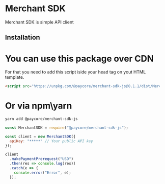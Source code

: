 # Merchant SDK

Merchant SDK is simple API client

## Installation

# You can use this package over CDN

For that you need to add this script iside your head tag on yout HTML template.

```html
<script src="https://unpkg.com/@paycore/merchant-sdk-js@0.1.1/dist/MerchantSDK.umd.min.js"></script>
```

# Or via npm\yarn

```bash
yarn add @paycore/merchant-sdk-js
```

```javascript
const MerchantSDK = require("@paycore/merchant-sdk-js");

const client = new MerchantSDK({
  apiKey: "*****" // Your public API key
});

client
  .makePaymentPrerequest("USD")
  .then(res => console.log(res))
  .catch(e => {
    console.error("Error", e);
  });
```
